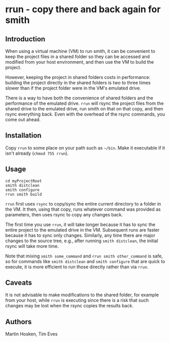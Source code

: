 # rrun - copy there and back again for smith

## Introduction

When using a virtual machine (VM) to run smith, it can be convenient to keep the project files in a shared folder so they can be accessed and modified from your host environment, and then use the VM to build the project.

However, keeping the project in shared folders costs in performance: building the project directly in the shared folders is two to three times slower than if the project folder were in the VM's emulated drive.

There is a way to have both the convenience of shared folders and the performance of the emulated drive. `rrun` will rsync the project files from the shared drive to the emulated drive, run smith on that on that copy, and then rsync everything back. Even with the overhead of the rsync commands, you come out ahead.

## Installation

Copy `rrun` to some place on your path such as `~/bin`. Make it executable if it isn't already (`chmod 755 rrun`).

## Usage

```
cd myProjectRoot
smith distclean
smith configure
rrun smith build
```

`rrun` first uses `rsync` to copy/sync the entire current directory to a folder in the VM. It then, using that copy, runs whatever command was provided as parameters, then uses rsync to copy any changes back. 

The first time you use `rrun`, it will take longer because it has to sync the entire project to the emulated drive in the VM. Subsequent runs are faster because it has to sync only changes. Similarly, any time there are major changes to the source tree, e.g., after running `smith distclean`, the initial rsync will take more time.

Note that mixing `smith some_command` and `rrun smith other_command` is safe, so for commands like `smith distclean` and `smith configure` that are quick to execute, it is more efficient to run those directly rather than via `rrun`.

## Caveats

It is not advisable to make modifications to the shared folder, for example from your host, while `rrun` is executing since there is a risk that such changes may be lost when the rsync copies the results back.

## Authors
Martin Hosken, Tim Eves
